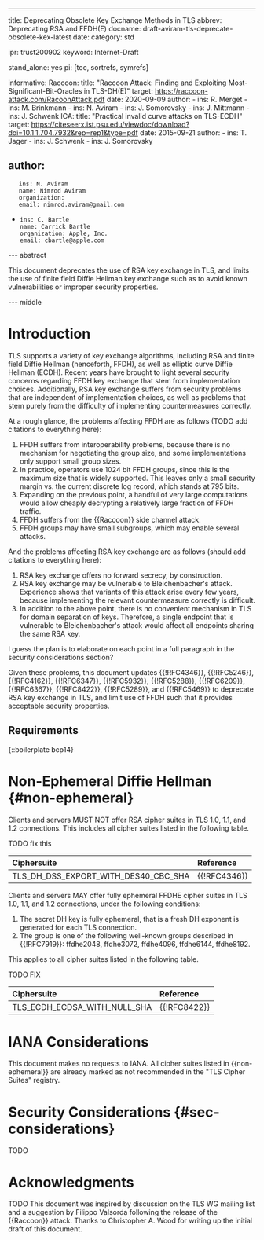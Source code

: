 ---
title: Deprecating Obsolete Key Exchange Methods in TLS
abbrev: Deprecating RSA and FFDH(E)
docname: draft-aviram-tls-deprecate-obsolete-kex-latest
date:
category: std

ipr: trust200902
keyword: Internet-Draft

stand_alone: yes
pi: [toc, sortrefs, symrefs]

informative:
  Raccoon:
    title: "Raccoon Attack: Finding and Exploiting Most-Significant-Bit-Oracles in TLS-DH(E)"
    target: https://raccoon-attack.com/RacoonAttack.pdf
    date: 2020-09-09
    author:
      - ins: R. Merget
      - ins: M. Brinkmann
      - ins: N. Aviram
      - ins: J. Somorovsky
      - ins: J. Mittmann
      - ins: J. Schwenk
  ICA:
    title: "Practical invalid curve attacks on TLS-ECDH"
    target: https://citeseerx.ist.psu.edu/viewdoc/download?doi=10.1.1.704.7932&rep=rep1&type=pdf
    date: 2015-09-21
    author:
      - ins: T. Jager
      - ins: J. Schwenk
      - ins: J. Somorovsky

author:
 -
       ins: N. Aviram
       name: Nimrod Aviram
       organization:
       email: nimrod.aviram@gmail.com

 -
       ins: C. Bartle
       name: Carrick Bartle
       organization: Apple, Inc.
       email: cbartle@apple.com

--- abstract

This document deprecates the use of RSA key exchange in TLS, and limits the use
of finite field Diffie Hellman key exchange such as to avoid known
vulnerabilities or improper security properties.

--- middle

# Introduction

TLS supports a variety of key exchange algorithms, including RSA and finite
field Diffie Hellman (henceforth, FFDH), as well as elliptic curve Diffie
Hellman (ECDH). Recent years have brought to light several security concerns
regarding FFDH key exchange that stem from implementation choices.
Additionally, RSA key exchange suffers from security problems that are
independent of implementation choices, as well as problems that stem purely from
the difficulty of implementing countermeasures correctly.

At a rough glance, the problems affecting FFDH are as follows (TODO add citations to everything here):
1. FFDH suffers from interoperability problems, because there is no mechanism for negotiating the group size, and some implementations only support small group sizes.
2. In practice, operators use 1024 bit FFDH groups, since this is the maximum
size that is widely supported. This leaves only a small security margin vs. the
current discrete log record, which stands at 795 bits.
3. Expanding on the previous point, a handful of very large computations would allow cheaply decrypting a relatively large fraction of FFDH traffic.
4. FFDH suffers from the {{Raccoon}} side channel attack.
5. FFDH groups may have small subgroups, which may enable several attacks.

And the problems affecting RSA key exchange are as follows (should add citations to everything here):
1. RSA key exchange offers no forward secrecy, by construction.
2. RSA key exchange may be vulnerable to Bleichenbacher's attack. Experience
shows that variants of this attack arise every few years, because implementing the relevant countermeasure correctly is difficult.
3. In addition to the above point, there is no convenient mechanism in TLS for domain separation of keys. Therefore, a single endpoint that is vulnerable to Bleichenbacher's attack would affect all endpoints sharing the same RSA key.

I guess the plan is to elaborate on each point in a full paragraph in the
security considerations section?

Given these problems, this document updates {{!RFC4346}}, {{!RFC5246}}, {{!RFC4162}},
{{!RFC6347}}, {{!RFC5932}}, {{!RFC5288}}, {{!RFC6209}}, {{!RFC6367}}, {{!RFC8422}},
{{!RFC5289}}, and {{!RFC5469}} to deprecate RSA key exchange in TLS, and limit use of FFDH such that it provides acceptable security properties.

## Requirements

{::boilerplate bcp14}

# Non-Ephemeral Diffie Hellman {#non-ephemeral}

Clients and servers MUST NOT offer RSA cipher suites in TLS 1.0, 1.1, and 1.2
connections. This includes all cipher suites listed in the following table.

TODO fix this

| Ciphersuite  | Reference |
|:-|:-|
| TLS_DH_DSS_EXPORT_WITH_DES40_CBC_SHA | {{!RFC4346}} |

Clients and servers MAY offer fully ephemeral FFDHE cipher suites in TLS 1.0,
1.1, and 1.2 connections, under the following conditions:
1. The secret DH key is fully ephemeral, that is a fresh DH exponent is generated for each TLS connection.
2. The group is one of the following well-known groups described in {{!RFC7919}}:
ffdhe2048, ffdhe3072, ffdhe4096, ffdhe6144, ffdhe8192.

This applies to all cipher suites listed in the following table.

TODO FIX

| Ciphersuite  | Reference |
|:-|:-|
| TLS_ECDH_ECDSA_WITH_NULL_SHA | {{!RFC8422}} |

# IANA Considerations

This document makes no requests to IANA. All cipher suites listed in {{non-ephemeral}}
are already marked as not recommended in the "TLS Cipher Suites" registry.

# Security Considerations {#sec-considerations}

TODO

# Acknowledgments

TODO
This document was inspired by discussion on the TLS WG mailing list and
a suggestion by Filippo Valsorda following the release of the {{Raccoon}} attack. Thanks
to Christopher A. Wood for writing up the initial draft of this document.
